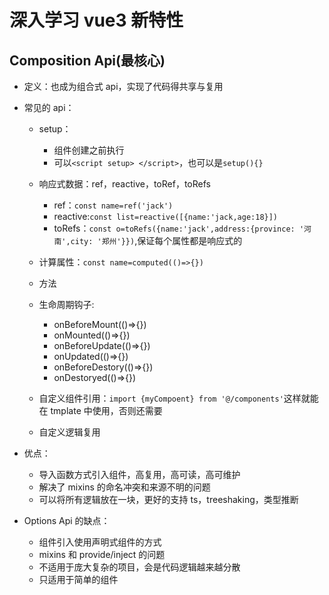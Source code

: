 # 深入学习 vue3 新特性

## Composition Api(最核心)

- 定义：也成为组合式 api，实现了代码得共享与复用
- 常见的 api：

  - setup：

    - 组件创建之前执行
    - 可以`<script setup> </script>`，也可以是`setup(){}`

  - 响应式数据：ref，reactive，toRef，toRefs
    - ref：`const name=ref('jack')`
    - reactive:`const list=reactive([{name:'jack,age:18}])`
    - toRefs：`const o=toRefs({name:'jack',address:{province: '河南',city: '郑州'}})`,保证每个属性都是响应式的
  - 计算属性：`const name=computed(()=>{})`
  - 方法
  - 生命周期钩子:
    - onBeforeMount(()=>{})
    - onMounted(()=>{})
    - onBeforeUpdate(()=>{})
    - onUpdated(()=>{})
    - onBeforeDestory(()=>{})
    - onDestoryed(()=>{})
  - 自定义组件引用：`import {myCompoent} from '@/components'`这样就能在 tmplate 中使用，否则还需要
  - 自定义逻辑复用

- 优点：
  - 导入函数方式引入组件，高复用，高可读，高可维护
  - 解决了 mixins 的命名冲突和来源不明的问题
  - 可以将所有逻辑放在一块，更好的支持 ts，treeshaking，类型推断
- Options Api 的缺点：
  - 组件引入使用声明式组件的方式
  - mixins 和 provide/inject 的问题
  - 不适用于庞大复杂的项目，会是代码逻辑越来越分散
  - 只适用于简单的组件
